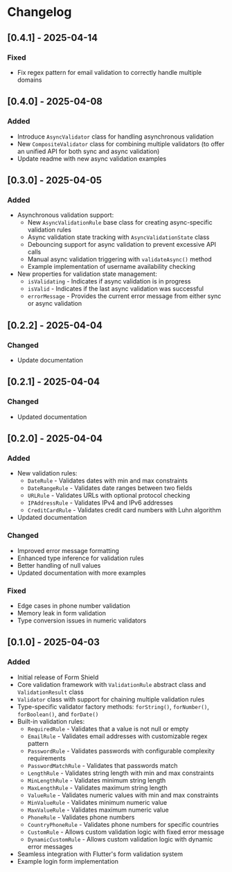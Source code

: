 # Changelog

## [0.4.1] - 2025-04-14
### Fixed
- Fix regex pattern for email validation to correctly handle multiple domains

## [0.4.0] - 2025-04-08
### Added
- Introduce `AsyncValidator` class for handling asynchronous validation
- New `CompositeValidator` class for combining multiple validators (to offer an unified API for both sync and async validation)
- Update readme with new async validation examples

## [0.3.0] - 2025-04-05
### Added
- Asynchronous validation support:
  - New `AsyncValidationRule` base class for creating async-specific validation rules
  - Async validation state tracking with `AsyncValidationState` class
  - Debouncing support for async validation to prevent excessive API calls
  - Manual async validation triggering with `validateAsync()` method
  - Example implementation of username availability checking
- New properties for validation state management:
  - `isValidating` - Indicates if async validation is in progress
  - `isValid` - Indicates if the last async validation was successful
  - `errorMessage` - Provides the current error message from either sync or async validation

## [0.2.2] - 2025-04-04
### Changed
- Update documentation

## [0.2.1] - 2025-04-04
### Changed
- Updated documentation

## [0.2.0] - 2025-04-04

### Added

- New validation rules:
  - `DateRule` - Validates dates with min and max constraints
  - `DateRangeRule` - Validates date ranges between two fields
  - `URLRule` - Validates URLs with optional protocol checking
  - `IPAddressRule` - Validates IPv4 and IPv6 addresses
  - `CreditCardRule` - Validates credit card numbers with Luhn algorithm
- Updated documentation

### Changed

- Improved error message formatting
- Enhanced type inference for validation rules
- Better handling of null values
- Updated documentation with more examples

### Fixed

- Edge cases in phone number validation
- Memory leak in form validation
- Type conversion issues in numeric validators


## [0.1.0] - 2025-04-03

### Added

- Initial release of Form Shield
- Core validation framework with `ValidationRule` abstract class and `ValidationResult` class
- `Validator` class with support for chaining multiple validation rules
- Type-specific validator factory methods: `forString()`, `forNumber()`, `forBoolean()`, and `forDate()`
- Built-in validation rules:
  - `RequiredRule` - Validates that a value is not null or empty
  - `EmailRule` - Validates email addresses with customizable regex pattern
  - `PasswordRule` - Validates passwords with configurable complexity requirements
  - `PasswordMatchRule` - Validates that passwords match
  - `LengthRule` - Validates string length with min and max constraints
  - `MinLengthRule` - Validates minimum string length
  - `MaxLengthRule` - Validates maximum string length
  - `ValueRule` - Validates numeric values with min and max constraints
  - `MinValueRule` - Validates minimum numeric value
  - `MaxValueRule` - Validates maximum numeric value
  - `PhoneRule` - Validates phone numbers
  - `CountryPhoneRule` - Validates phone numbers for specific countries
  - `CustomRule` - Allows custom validation logic with fixed error message
  - `DynamicCustomRule` - Allows custom validation logic with dynamic error messages
- Seamless integration with Flutter's form validation system
- Example login form implementation